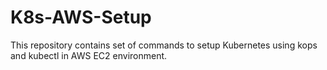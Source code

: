 # K8s-AWS-Setup
This repository contains set of commands to setup Kubernetes using kops and kubectl in AWS EC2 environment.
